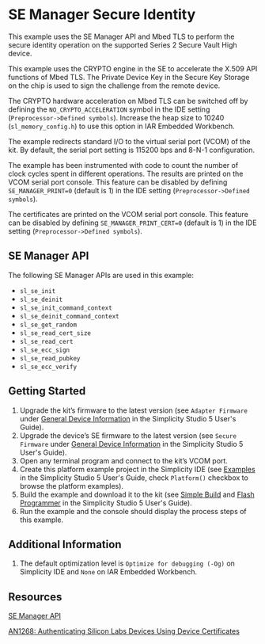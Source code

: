 # SE Manager Secure Identity


This example uses the SE Manager API and Mbed TLS to perform the secure identity operation on the supported Series 2 Secure Vault High device.


This example uses the CRYPTO engine in the SE to accelerate the X.509 API functions of Mbed TLS. The Private Device Key in the Secure Key Storage on the chip is used to sign the challenge from the remote device.


The CRYPTO hardware acceleration on Mbed TLS can be switched off by defining the `NO_CRYPTO_ACCELERATION` symbol in the IDE setting (`Preprocessor->Defined symbols`). Increase the heap size to 10240 (`sl_memory_config.h`) to use this option in IAR Embedded Workbench.


The example redirects standard I/O to the virtual serial port (VCOM) of the kit. By default, the serial port setting is 115200 bps and 8-N-1 configuration.


The example has been instrumented with code to count the number of clock cycles spent in different operations. The results are printed on the VCOM serial port console. This feature can be disabled by defining `SE_MANAGER_PRINT=0` (default is 1) in the IDE setting (`Preprocessor->Defined symbols`).


The certificates are printed on the VCOM serial port console. This feature can be disabled by defining `SE_MANAGER_PRINT_CERT=0` (default is 1) in the IDE setting (`Preprocessor->Defined symbols`).


## SE Manager API


The following SE Manager APIs are used in this example:


* `sl_se_init`
* `sl_se_deinit`
* `sl_se_init_command_context`
* `sl_se_deinit_command_context`
* `sl_se_get_random`
* `sl_se_read_cert_size`
* `sl_se_read_cert`
* `sl_se_ecc_sign`
* `sl_se_read_pubkey`
* `sl_se_ecc_verify`


## Getting Started


1. Upgrade the kit’s firmware to the latest version (see `Adapter Firmware` under [General Device Information](https://docs.silabs.com/simplicity-studio-5-users-guide/latest/ss-5-users-guide-about-the-launcher/welcome-and-device-tabs#general-device-information) in the Simplicity Studio 5 User's Guide).
2. Upgrade the device’s SE firmware to the latest version (see `Secure Firmware` under [General Device Information](https://docs.silabs.com/simplicity-studio-5-users-guide/latest/ss-5-users-guide-about-the-launcher/welcome-and-device-tabs#general-device-information) in the Simplicity Studio 5 User's Guide).
3. Open any terminal program and connect to the kit’s VCOM port.
4. Create this platform example project in the Simplicity IDE (see [Examples](https://docs.silabs.com/simplicity-studio-5-users-guide/latest/ss-5-users-guide-getting-started/start-a-project#examples) in the Simplicity Studio 5 User's Guide, check `Platform()` checkbox to browse the platform examples).
5. Build the example and download it to the kit (see [Simple Build](https://docs.silabs.com/simplicity-studio-5-users-guide/latest/ss-5-users-guide-building-and-flashing/building#simple-build) and [Flash Programmer](https://docs.silabs.com/simplicity-studio-5-users-guide/latest/ss-5-users-guide-building-and-flashing/flashing#flash-programmer) in the Simplicity Studio 5 User's Guide).
6. Run the example and the console should display the process steps of this example.


## Additional Information


1. The default optimization level is `Optimize for debugging (-Og)` on Simplicity IDE and `None` on IAR Embedded Workbench.


## Resources


[SE Manager API](https://docs.silabs.com/gecko-platform/latest/service/api/group-sl-se-manager)


[AN1268: Authenticating Silicon Labs Devices Using Device Certificates](https://www.silabs.com/documents/public/application-notes/an1268-efr32-secure-identity.pdf)


